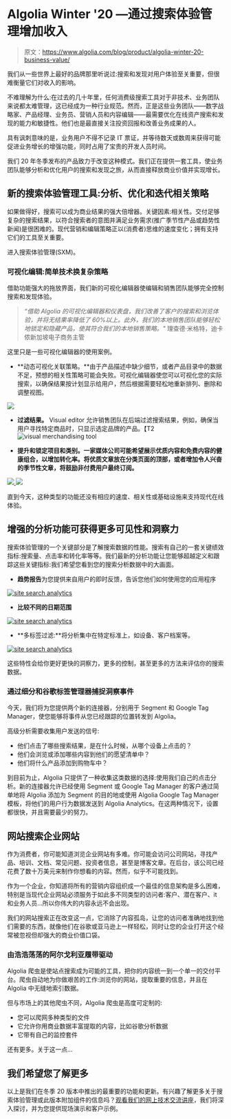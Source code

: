 # Algolia Winter '20 —通过搜索体验管理增加收入

> 原文：<https://www.algolia.com/blog/product/algolia-winter-20-business-value/>

我们从一些世界上最好的品牌那里听说过:搜索和发现对用户体验至关重要，但很难衡量它们对收入的影响。

不难理解为什么:在过去的几十年里，任何消费级搜索工具对于非技术、业务团队来说都太难管理，这已经成为一种行业规范。然而，正是这些业务团队——数字战略家、产品经理、业务员、营销人员和内容编辑——最需要优化在线资产搜索和发现的能力和敏捷性。他们也是最直接关注投资回报和改善业务成果的人。

具有讽刺意味的是，业务用户不得不记录 IT 票证，并等待数天或数周来获得可能促进业务增长的增强功能，同时占用了宝贵的开发人员时间。

我们 20 年冬季发布的产品致力于改变这种模式。我们正在提供一套工具，使业务团队能够分析和优化用户的搜索和发现之旅，从而直接释放商业价值并实现增长。

## [](#new-search-experience-management-tools-analyze-optimize-and-iterate-on-relevance-strategies)新的搜索体验管理工具:分析、优化和迭代相关策略

如果做得好，搜索可以成为商业结果的强大倍增器。关键因素:相关性。交付足够复杂的搜索结果，以符合搜索者的意图并满足业务需求(推广季节性产品或趋势性新闻)是很困难的。现代营销和编辑策略正以(消费者)思维的速度变化；拥有支持它们的工具至关重要。

进入搜索体验管理(SXM)。

### [](#visual-editor-simple-technology-for-complex-strategies)可视化编辑:简单技术换复杂策略

借助功能强大的拖放界面，我们新的可视化编辑器使编辑和销售团队能够完全控制搜索和发现体验。

> *“借助 Algolia 的可视化编辑器和仪表盘，我们改善了客户的搜索和浏览体验，并将无结果率降低了 60%以上。此外，我们的本地销售团队能够轻松地锁定和隐藏产品，使其符合我们的本地销售策略。"*
> 理查德·米格特，迪卡侬新加坡电子商务主管

这里只是一些可视化编辑器的使用案例。

*   **动态可视化关联策略。**由于产品描述中缺少细节，或者产品目录中的数据不足，预想的相关性策略可能会失败。可视化编辑器使您可以可视化您的实际搜索，以确保结果按计划显示给用户，然后根据需要轻松地重新排列、删除和调整视图。

![](img/f4eba5b1fb5d1ecb7bcea13756e7b91d.png)

*   **过滤结果。** Visual editor 允许销售团队在后端过滤搜索结果，例如，确保当用户寻找特定商品时，只显示选定品牌的产品。【T2![visual merchandising tool](img/9f007c9ab127a91eeddb258df079cfc1.png)

*   **提升和锁定项目和类别。一家媒体公司可能希望展示优质内容和免费内容的健康组合，以增加转化率。将优质文章放在分类页面的顶部，或者增加令人兴奋的季节性文章，将鼓励非付费用户最终订阅。**

[![](img/966730f75adb8b89286d7934f4680574.png) ![](img/dcbe301282eaeac46e65a95f220fbcfc.png)](https://blog-api.algolia.com/wp-content/uploads/2020/02/image4.png)

直到今天，这种类型的功能还没有相应的速度、相关性或基础设施来支持现代在线体验。

## [](#enhanced-analytics-for-more-visibility-and-insights)增强的分析功能可获得更多可见性和洞察力

搜索体验管理的一个关键部分是了解搜索数据的性能。搜索有自己的一套关键绩效指标:搜索量、点击率和转化率等等。我们最新的分析功能让您能够超越定义和跟踪这些关键指标:我们希望您看到您的搜索分析数据中的大画面。

*   **趋势报告**为您提供来自用户的即时反馈，告诉您他们如何使用您的应用程序

[![site search analytics](img/f4f408785413c95a4dfd6169792ad14b.png)](https://blog-api.algolia.com/wp-content/uploads/2020/02/image2.png)

*   **比较不同的日期范围**

[![site search analytics](img/35d59e2a353e92402f24018fc2532576.png)](https://blog-api.algolia.com/wp-content/uploads/2020/02/image7.png)

*   **多标签过滤:**将分析集中在特定标准上，如设备、客户档案等。

[![site search analytics](img/314648fb838e26e773bb096479579f52.png)](https://blog-api.algolia.com/wp-content/uploads/2020/02/image3.png)

这些特性会给你更好更快的洞察力，更多的控制，甚至更多的方法来评估你的搜索数据。

### [](#capture-insights-events-via-segment-and-google-tag-manager)通过细分和谷歌标签管理器捕捉洞察事件

今天，我们将为您提供两个新的连接器，分别用于 Segment 和 Google Tag Manager，使您能够将事件从您已经跟踪的位置转发到 Algolia。

高级分析需要收集用户发送的信号:

*   他们点击了哪些搜索结果，是在什么时候，从哪个设备上点击的？
*   他们会浏览或添加哪些内容到他们的愿望清单中？
*   他们将什么产品添加到购物车中？

到目前为止，Algolia 只提供了一种收集这类数据的选择:使用我们自己的点击分析。新的连接器允许已经使用 Segment 或 Google Tag Manager 的客户通过简单地将 Algolia 添加为 Segment 的目的地或使用 Algolia Google Tag Manager 模板，将他们的用户行为数据发送到 Algolia Analytics。在这两种情况下，设置都很快，并且需要最少的努力。

## [](#site-search-for-corporate-websites)网站搜索企业网站

作为消费者，你可能知道浏览企业网站有多难。你可能会访问公司网站，寻找产品、培训、文档、常见问题、投资者信息，甚至是博客文章。在后台，该公司已经花费了数十万美元来制作你想看的内容。然而，似乎不可能找到。

作为一个企业，你知道将所有的营销内容组织成一个最佳的信息架构是多么困难，特别是当现代企业网站必须服务于如此多不同类型的访问者:客户、潜在客户、it 和业务人员…所以你伟大的内容永远不会出现。

我们的网站搜索正在改变这一点，它消除了内容孤岛，让您的访问者准确地找到他们需要的东西，就像他们在谷歌或亚马逊上一样轻松，同时让您的企业打开这个经常被忽视但却强大的商业价值口袋。

### [](#powered-by-the-mighty-algolia-crawler)由浩浩荡荡的阿尔戈利亚履带驱动

Algolia 爬虫是使站点搜索成为可能的工具，把你的内容统一到一个单一的交付平台。爬虫自动地为你做艰苦的工作:浏览你的网站，提取重要的信息，并且在 Algolia 中无缝地索引数据。

但与市场上的其他爬虫不同，Algolia 爬虫是高度可定制的:

*   您可以爬网多种类型的文件
*   它允许你用商业数据丰富提取的内容，比如谷歌分析数据
*   它带有自己的监控套件

还有更多。关于这一点…

## [](#we-want-you-to-learn-more)我们希望您了解更多

以上是我们在冬季 20 版本中推出的最重要的功能和更新。有兴趣了解更多关于搜索体验管理或此版本附加组件的信息吗？[观看我们的网上技术交流讲座](https://go.algolia.com/webinar-winter-20)，我们将深入探讨，并为您提供现场演示和客户示例。